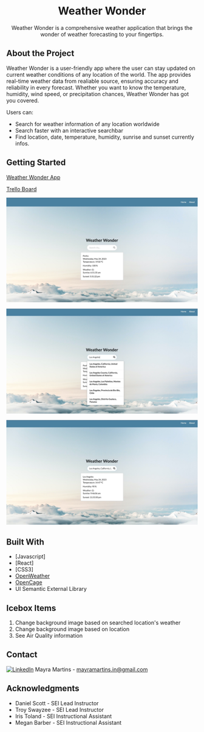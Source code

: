 <!-- <div id="top"></div> -->

<!-- PROJECT LOGO -->
<br />
  <h1 align="center">Weather Wonder</h1>

  <p align="center">
    Weather Wonder is a comprehensive weather application that brings the wonder of weather forecasting to your fingertips. 
    <br>
  </p>

<!-- CONTENT -->

## About the Project

Weather Wonder is a user-friendly app where the user can stay updated on current weather conditions of any location of the world. The app provides real-time weather data from realiable source, ensuring accuracy and reliability in every forecast. Whether you want to know the temperature, humidity, wind speed, or precipitation chances, Weather Wonder has got you covered.

Users can:

- Search for weather information of any location worldwide
- Search faster with an interactive searchbar
- Find location, date, temperature, humidity, sunrise and sunset currently infos.

## Getting Started

[Weather Wonder App](https://weather-wonder.netlify.app/)

[Trello Board](https://trello.com/b/Z6Rb3Z4n/sei-project-3-weather-wonder)

![weather-wonder](/public/weather-wonder.jpeg)

![weather-wonder](/public/weather-wonder1.jpeg)

![weather-wonder](/public/weather-wonder2.jpeg)

## Built With

- [Javascript]
- [React]
- [CSS3]
- [OpenWeather](https://openweathermap.org/)
- [OpenCage](https://opencagedata.com/)
- UI Semantic External Library

## Icebox Items

1. Change background image based on searched location's weather
2. Change background image based on location
3. See Air Quality information

## Contact

[![LinkedIn](https://img.shields.io/badge/-LinkedIn-blue?style=flat-square&logo=Linkedin&logoColor=white&link=https://www.linkedin.com/in/mayra-martins-8a4b89195/)](https://www.linkedin.com/in/mayra-martins-8a4b89195/) Mayra Martins - mayramartins.in@gmail.com

## Acknowledgments

- Daniel Scott - SEI Lead Instructor
- Troy Swayzee - SEI Lead Instructor
- Iris Toland - SEI Instructional Assistant
- Megan Barber - SEI Instructional Assistant
